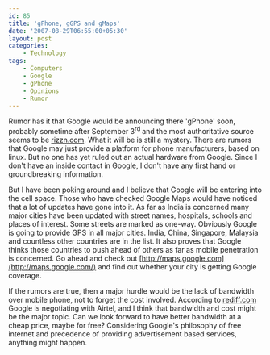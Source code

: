 ```yaml
---
id: 85
title: 'gPhone, gGPS and gMaps'
date: '2007-08-29T06:55:00+05:30'
layout: post
categories:
    - Technology
tags:
    - Computers
    - Google
    - gPhone
    - Opinions
    - Rumor
---
```


Rumor has it that Google would be announcing there 'gPhone' soon, probably sometime after September 3<sup>rd </sup>and the most authoritative source seems to be [rizzn.com](http://www.rizzn.com/2007/08/gphone-its-confirmed.asp). What it will be is still a mystery. There are rumors that Google may just provide a platform for phone manufacturers, based on linux. But no one has yet ruled out an actual hardware from Google. Since I don't have an inside contact in Google, I don't have any first hand or groundbreaking information.

But I have been poking around and I believe that Google will be entering into the cell space. Those who have checked Google Maps would have noticed that a lot of updates have gone into it. As far as India is concerned many major cities have been updated with street names, hospitals, schools and places of interest. Some streets are marked as one-way. Obviously Google is going to provide GPS in all major cities. India, China, Singapore, Malaysia and countless other countries are in the list. It also proves that Google thinks those countries to push ahead of others as far as mobile penetration is concerned. Go ahead and check out [http://maps.google.com](http://maps.google.com/) and find out whether your city is getting Google coverage.

If the rumors are true, then a major hurdle would be the lack of bandwidth over mobile phone, not to forget the cost involved. According to [rediff.com](http://www.rediff.com/money/2007/aug/24gphone.htm) Google is negotiating with Airtel, and I think that bandwidth and cost might be the major topic. Can we look forward to have better bandwidth at a cheap price, maybe for free? Considering Google's philosophy of free internet and precedence of providing advertisement based services, anything might happen.
